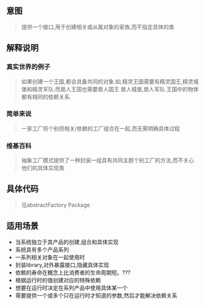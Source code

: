 ## 意图
> 提供一个接口,用于创建相关或从属对象的家族,而不指定具体的类

## 解释说明

### 真实世界的例子

> 如果创建一个王国,都会具备共同的对象.如,精灵王国需要有精灵国王,精灵城堡和精灵军队.而兽人王国也需要兽人国王
兽人城堡,兽人军队.王国中的物体都有相同的依赖关系.

### 简单来说
> 一家工厂将个别但相关/依赖的工厂组合在一起,而无需明确具体过程

### 维基百科
> 抽象工厂模式提供了一种封装一组具有共同主题个别工厂的方法,而不关心他们的具体实现类

## 具体代码
> 见abstractFactory Package

## 适用场景

* 当系统独立于其产品的创建,组合和具体实现
* 系统具有多个产品系列
* 一系列相关对象在一起使用时
* 封装library,对外暴露接口,隐藏具体实现
* 依赖的寿命在概念上比消费者的生命周期短。???
* 根据运行时的值创建对应的特殊依赖
* 想要在运行时决定在系列产品中使用具体某一个
* 需要提供一个或多个只在运行时才知道的参数,然后才能解决依赖关系
 